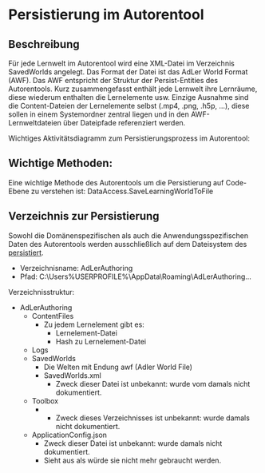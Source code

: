 # Persistierung im Autorentool



## Beschreibung

Für jede Lernwelt im Autorentool wird eine XML-Datei im Verzeichnis SavedWorlds angelegt.
Das Format der Datei ist das AdLer World Format (AWF). 
Das AWF entspricht der Struktur der Persist-Entities des Autorentools.
Kurz zusammengefasst enthält jede Lernwelt ihre Lernräume, diese wiederum 
enthalten die Lernelemente usw.
Einzige Ausnahme sind die Content-Dateien der Lernelemente selbst
(.mp4, .png, .h5p, ...), diese sollen in einem Systemordner zentral
liegen und in den AWF-Lernweltdateien über Dateipfade referenziert werden.


Wichtiges Aktivitätsdiagramm zum Persistierungsprozess im Autorentool: [](ASE6.md) 

## Wichtige Methoden:

Eine wichtige Methode des Autorentools
um die Persistierung auf Code-Ebene zu verstehen ist: 
DataAccess.SaveLearningWorldToFile


## Verzeichnis zur Persistierung

Sowohl die Domänenspezifischen als auch die Anwendungsspezifischen Daten
des Autorentools werden ausschließlich auf dem Dateisystem des
[](Lehrende-GE.md) [persistiert](CRUDSP-GE.md).


- Verzeichnisname: AdLerAuthoring
- Pfad: C:\Users\%USERPROFILE%\AppData\Roaming\AdLerAuthoring\...

Verzeichnisstruktur:

- AdLerAuthoring
  - ContentFiles
      - Zu jedem Lernelement gibt es:
          - Lernelement-Datei
          - Hash zu Lernelement-Datei
  - Logs
  - SavedWorlds
      - Die Welten mit Endung awf (Adler World File)
      - SavedWorlds.xml
        - Zweck dieser Datei ist unbekannt: wurde vom damals nicht dokumentiert.
  - Toolbox
    - - Zweck dieses Verzeichnisses ist unbekannt: wurde damals nicht dokumentiert.
  - ApplicationConfig.json
    - Zweck dieser Datei ist unbekannt: wurde damals nicht dokumentiert.
    - Sieht aus als würde sie nicht mehr gebraucht werden.



